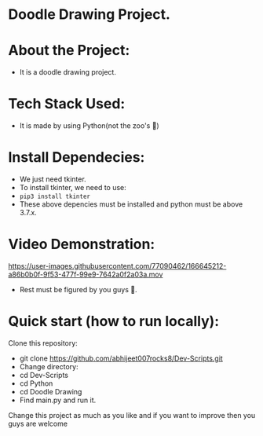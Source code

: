# Doodle Drawing Project.

# About the Project:
  - It is a doodle drawing project.

# Tech Stack Used:
  - It is made by using Python(not the zoo's 🥲)

# Install Dependecies:
  - We just need tkinter.
  - To install tkinter, we need to use:
  -   ``` pip3 install tkinter ```
  - These above depencies must be installed and python must be above 3.7.x.

# Video Demonstration:



https://user-images.githubusercontent.com/77090462/166645212-a86b0b0f-9f53-477f-99e9-7642a0f2a03a.mov

- Rest must be figured by you guys 🥲.



# Quick start (how to run locally):

Clone this repository:
- git clone https://github.com/abhijeet007rocks8/Dev-Scripts.git
- Change directory:
- cd Dev-Scripts
- cd Python
- cd Doodle Drawing
- Find main.py and run it.

Change this project as much as you like and if you want to improve then you guys are welcome
